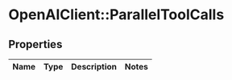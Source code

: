 # OpenAIClient::ParallelToolCalls

## Properties
Name | Type | Description | Notes
------------ | ------------- | ------------- | -------------

